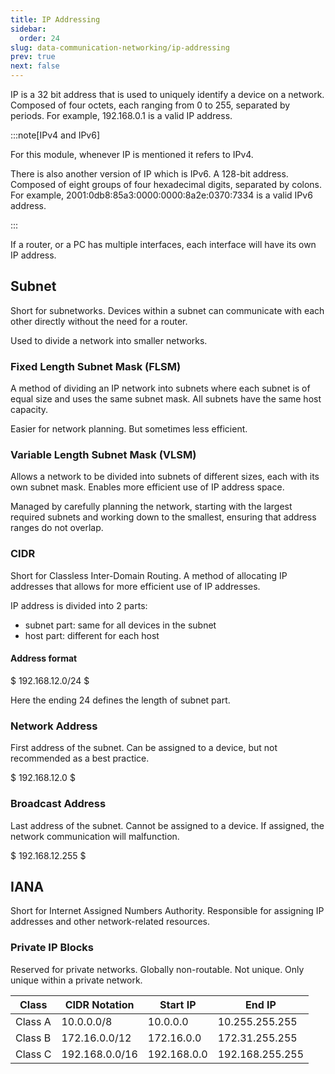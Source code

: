 ```yaml
---
title: IP Addressing
sidebar:
  order: 24
slug: data-communication-networking/ip-addressing
prev: true
next: false
---
```


IP is a 32 bit address that is used to uniquely identify a device on a network. Composed of four octets, each ranging from 0 to 255, separated by periods. For example, 192.168.0.1 is a valid IP address.

:::note[IPv4 and IPv6]

For this module, whenever IP is mentioned it refers to IPv4. 

There is also another version of IP which is IPv6. A 128-bit address. Composed of eight groups of four hexadecimal digits, separated by colons. For example, 2001:0db8:85a3:0000:0000:8a2e:0370:7334 is a valid IPv6 address.

:::

If a router, or a PC has multiple interfaces, each interface will have its own IP address.

## Subnet

Short for subnetworks. Devices within a subnet can communicate with each other directly without the need for a router.

Used to divide a network into smaller networks.

### Fixed Length Subnet Mask (FLSM)

A method of dividing an IP network into subnets where each subnet is of equal size and uses the same subnet mask. All subnets have the same host capacity.

Easier for network planning. But sometimes less efficient.

### Variable Length Subnet Mask (VLSM)

Allows a network to be divided into subnets of different sizes, each with its own subnet mask. Enables more efficient use of IP address space.

Managed by carefully planning the network, starting with the largest required subnets and working down to the smallest, ensuring that address ranges do not overlap.

### CIDR

Short for Classless Inter-Domain Routing. A method of allocating IP addresses that allows for more efficient use of IP addresses.

IP address is divided into 2 parts:
- subnet part: same for all devices in the subnet
- host part: different for each host

#### Address format

$ 192.168.12.0/24 $

Here the ending 24 defines the length of subnet part.


### Network Address

First address of the subnet. Can be assigned to a device, but not recommended as a best practice.

$ 192.168.12.0 $

### Broadcast Address

Last address of the subnet. Cannot be assigned to a device. If assigned, the network communication will malfunction.

$ 192.168.12.255 $

## IANA

Short for Internet Assigned Numbers Authority. Responsible for assigning IP addresses and other network-related resources.

### Private IP Blocks

Reserved for private networks. Globally non-routable. Not unique. Only unique within a private network.

| Class   | CIDR Notation      | Start IP       | End IP         |
|---------|--------------------|----------------|----------------|
| Class A | 10.0.0.0/8         | 10.0.0.0       | 10.255.255.255 |
| Class B | 172.16.0.0/12      | 172.16.0.0     | 172.31.255.255 |
| Class C | 192.168.0.0/16     | 192.168.0.0    | 192.168.255.255|
